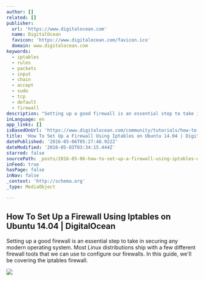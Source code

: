 ```yaml
---
author: []
related: []
publisher:
  url: 'https://www.digitalocean.com'
  name: DigitalOcean
  favicon: 'https://www.digitalocean.com/favicon.ico'
  domain: www.digitalocean.com
keywords:
  - iptables
  - rules
  - packets
  - input
  - chain
  - accept
  - sudo
  - tcp
  - default
  - firewall
description: "Setting up a good firewall is an essential step to take in securing any modern operating system. Most Linux distributions ship with a few different firewall tools that we can use to configure our firewalls. In this guide, we'll be covering the iptables firewall."
inLanguage: en
app_links: []
isBasedOnUrl: 'https://www.digitalocean.com/community/tutorials/how-to-set-up-a-firewall-using-iptables-on-ubuntu-14-04'
title: 'How To Set Up a Firewall Using Iptables on Ubuntu 14.04 | DigitalOcean'
datePublished: '2016-05-06T05:27:48.922Z'
dateModified: '2016-05-03T03:34:15.444Z'
starred: false
sourcePath: _posts/2016-05-06-how-to-set-up-a-firewall-using-iptables-on-ubuntu-1404-or-di.md
inFeed: true
hasPage: false
inNav: false
_context: 'http://schema.org'
_type: MediaObject

---
```

<article style=""><h1>How To Set Up a Firewall Using Iptables on Ubuntu 14.04 | DigitalOcean</h1><p>Setting up a good firewall is an essential step to take in securing any modern operating system. Most Linux distributions ship with a few different firewall tools that we can use to configure our firewalls. In this guide, we'll be covering the iptables firewall.</p><img src="https://www.digitalocean.com/assets/community/default_social_sharing-4c803c152c4cc1974dfac71a69fdab63.png" /></article>